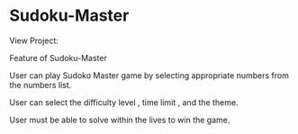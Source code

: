 # Sudoku-Master

View Project: 

Feature of Sudoku-Master

User can play Sudoko Master game by selecting appropriate numbers from the numbers list.

User can select the difficulty level , time limit , and the theme.

User must be able to solve within the lives to win the game.

